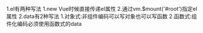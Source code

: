 1.el有两种写法
  1.new Vue时候直接传递el属性
  2.通过vm.$mount('#root')指定el属性
2.data有2种写法
  1.对象式:非组件编码可以写对象也可以写函数
  2.函数式:组件化编码必须使用函数式的data